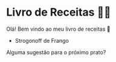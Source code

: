 # Livro de Receitas :man_cook: 

Olá! Bem vindo ao meu livro de receitas :wave:



- Strogonoff de Frango




Alguma sugestão para o próximo prato?